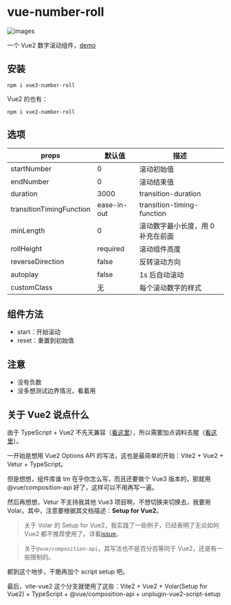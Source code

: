 # vue-number-roll

![images](https://img.shields.io/badge/vue-2.6.14-brightgreen)

一个 Vue2 数字滚动组件，[demo](https://lvjiaxuan.github.io/vue-number-roll/index.html)

## 安装

```shell
npm i vue3-number-roll
```

Vue2 的也有：

```shell
npm i vue2-number-roll
```

## 选项

| props                    | 默认值      | 描述                              |
| ------------------------ | ----------- | --------------------------------- |
| startNumber              | 0           | 滚动初始值                        |
| endNumber                | 0           | 滚动结束值                        |
| duration                 | 3000        | transition-duration               |
| transitionTimingFunction | ease-in-out | transition-timing-function        |
| minLength                | 0           | 滚动数字最小长度，用 0 补充在前面 |
| rollHeight               | required    | 滚动组件高度                      |
| reverseDirection         | false       | 反转滚动方向                      |
| autoplay                 | false       | 1s 后自动滚动                     |
| customClass              | 无          | 每个滚动数字的样式                |

## 组件方法

- start：开始滚动
- reset：重置到初始值

## 注意

- 没有负数
- 没多想测试边界情况，看着用

## 关于 Vue2 说点什么

由于 TypeScript + Vue2 不先天兼容（[看这里](https://www.zhihu.com/question/310485097/answer/591869966)），所以需要加点调料去腥（[看这里](https://cn.vuejs.org/v2/guide/typescript.html)）。

一开始是想用 Vue2 Options API 的写法，这也是最简单的开始：Vite2 + Vue2 + Vetur + TypeScript。

但是想想，组件库谁 tm 在乎你怎么写，而且还要做个 Vue3 版本的，那就用@vue/composition-api 好了，这样可以不用再写一遍。

然后再想想，Vetur 不支持我其他 Vue3 项目啊，不想切换来切换去，我要用 Volar。其中，注意要根据其文档描述：**Setup for Vue2**。

> 关于 Volar 的 Setup for Vue2，我实践了一些例子，已经表明了无论如何 Vue2 都不推荐使用了。详看[issue](https://github.com/johnsoncodehk/volar/issues/647#event-5543942889)。

> 关于`@vue/composition-api`，其写法也不是百分百等同于 Vue2，还是有一些限制的。

都到这个地步，干脆再加个 script setup 吧。

最后，vite-vue2 这个分支就使用了这些：Vite2 + Vue2 + Volar(Setup for Vue2) + TypeScript + @vue/composition-api + unplugin-vue2-script-setup
